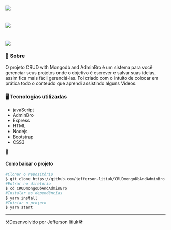 <h1>
   <img src="https://media.giphy.com/media/G8SNEk4JwU8JwBjWvM/giphy.gif">
</h1>
<h1>
   <img src="https://media.giphy.com/media/WBJzQCnOdL5jbY4AlH/giphy.gif">
</h1>

<h1>
<img src="https://media.giphy.com/media/zKDe8FM0eTEeNDojLK/giphy.gif">
</h1>


<h3>👀 Sobre</h3>

O projeto CRUD with Mongodb and AdminBro é um sistema para você gerenciar seus projetos onde o objetivo é escrever e salvar suas ideias, assim fica mais fácil gerenciá-las. Foi criado com o intuito de colocar em prática todo o conteúdo que aprendi assistindo alguns Videos. 


<h3>🖥 Tecnologias utilizadas</h3>

- javaScript
- AdminBro
- Express
- HTML
- Nodejs
- Bootstrap
- CSS3


📂 <h4>Como baixar o projeto</h4>
```bash
#Clonar o repositório
$ git clone https://github.com/jefferson-litiuk/CRUDmongoDbAndAdminBro.git
#Entrar no diretório 
$ cd CRUDmongoDbAndAdminBro
#Instalar as dependências
$ yarn install
#Iniciar o projeto
$ yarn start
```
---
⚒Desenvolvido por Jefferson litiuk🛠
